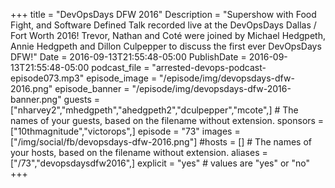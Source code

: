 +++
title = "DevOpsDays DFW 2016"
Description = "Supershow with Food Fight, and Software Defined Talk recorded live at the DevOpsDays Dallas / Fort Worth 2016! Trevor, Nathan and Coté were joined by Michael Hedgpeth, Annie Hedgpeth and Dillon Culpepper to discuss the first ever DevOpsDays DFW!"
Date = 2016-09-13T21:55:48-05:00
PublishDate = 2016-09-13T21:55:48-05:00
podcast_file = "arrested-devops-podcast-episode073.mp3"
episode_image = "/episode/img/devopsdays-dfw-2016.png"
episode_banner = "/episode/img/devopsdays-dfw-2016-banner.png"
guests = ["nharvey2","mhedgpeth","ahedgpeth2","dculpepper","mcote",] # The names of your guests, based on the filename without extension.
sponsors = ["10thmagnitude","victorops",]
episode = "73"
images = ["/img/social/fb/devopsdays-dfw-2016.png"]
#hosts = [] # The names of your hosts, based on the filename without extension.
aliases = ["/73","devopsdaysdfw2016",]
explicit = "yes" # values are "yes" or "no"
+++

